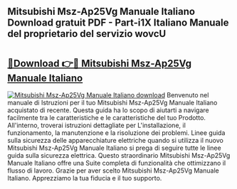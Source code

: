 ## Mitsubishi Msz-Ap25Vg Manuale Italiano Download gratuit PDF - Part-i1X Italiano Manuale del proprietario del servizio wovcU

# <h2><a href="http://dfcjk5p.blite.top/?on=Mitsubishi+Msz-Ap25Vg+Manuale+Italiano">🔗Download 👉🔴 Mitsubishi Msz-Ap25Vg Manuale Italiano</a></h2>

[![Mitsubishi Msz-Ap25Vg Manuale Italiano download](https://i.imgur.com/lujVjoI.png)](http://dfcjk5p.blite.top/?on=Mitsubishi+Msz-Ap25Vg+Manuale+Italiano)
Benvenuto nel manuale di Istruzioni per il tuo Mitsubishi Msz-Ap25Vg Manuale Italiano acquistato di recente. Questa guida ha lo scopo di aiutarti a navigare facilmente tra le caratteristiche e le caratteristiche del tuo Prodotto. All'interno, troverai istruzioni dettagliate per L'installazione, il funzionamento, la manutenzione e la risoluzione dei problemi. Linee guida sulla sicurezza delle apparecchiature elettriche quando si utilizza il nuovo Mitsubishi Msz-Ap25Vg Manuale Italiano si prega di seguire tutte le linee guida sulla sicurezza elettrica. Questo straordinario Mitsubishi Msz-Ap25Vg Manuale Italiano offre una Suite completa di funzionalità che ottimizzano il flusso di lavoro. Grazie per aver scelto Mitsubishi Msz-Ap25Vg Manuale Italiano. Apprezziamo la tua fiducia e il tuo supporto.

